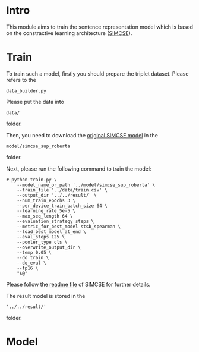 # Intro
This module aims to train the sentence representation model which is based on the constractive learning architecture ([SIMCSE](https://github.com/princeton-nlp/SimCSE)). 
# Train
To train such a model, firstly you should prepare the triplet dataset. Please refers to the 
```
data_builder.py
```

Please put the data into 
```
data/
```
folder.

Then, you need to download the [original SIMCSE model](https://huggingface.co/princeton-nlp/unsup-simcse-roberta-base) in the 
```
model/simcse_sup_roberta
```
folder.

Next, please run the following command to train the model:
```
# python train.py \
    --model_name_or_path '../model/simcse_sup_roberta' \
    --train_file '../data/train.csv' \
    --output_dir '../../result/' \
    --num_train_epochs 3 \
    --per_device_train_batch_size 64 \
    --learning_rate 5e-5 \
    --max_seq_length 64 \
    --evaluation_strategy steps \
    --metric_for_best_model stsb_spearman \
    --load_best_model_at_end \
    --eval_steps 125 \
    --pooler_type cls \
    --overwrite_output_dir \
    --temp 0.05 \
    --do_train \
    --do_eval \
    --fp16 \
    "$@"

```
Please follow the [readme file](https://github.com/princeton-nlp/SimCSE) of SIMCSE for further details.

The result model is stored in the 
```
'../../result/'
```
folder.

# Model
